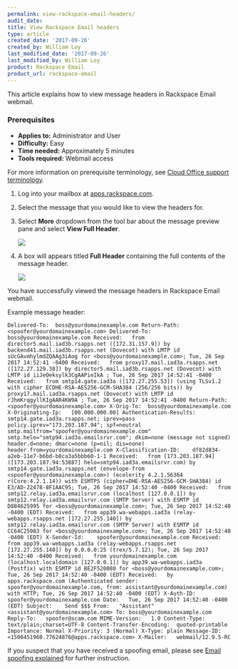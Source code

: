 ```yaml
---
permalink: view-rackspace-email-headers/
audit_date:
title: View Rackspace Email headers
type: article
created_date: '2017-09-26'
created_by: William Loy
last_modified_date: '2017-09-26'
last_modified_by: William Loy
product: Rackspace Email
product_url: rackspace-email
---
```


This article explains how to view message headers in Rackspace Email webmail.

### Prerequisites

- **Applies to:** Administrator and User
- **Difficulty:** Easy
- **Time needed:** Approximately 5 minutes
- **Tools required:**  Webmail access

For more information on prerequisite terminology, see [Cloud Office support terminology](/how-to/cloud-office-support-terminology).

1. Log into your mailbox at [apps.rackspace.com](apps.rackspace.com).

2. Select the message that you would like to view the headers for.

3. Select **More** dropdown from the tool bar about the message preview pane and select **View Full Header**.

    <img src="{% asset_path rackspace-email/view-rackspace-email-headers/view_full_header.png %}" />

4. A box will appears titled **Full Header** containing the full contents of the message header.

    <img src="{% asset_path rackspace-email/view-rackspace-email-headers/full_header.png %}" />

You have successfully viewed the message headers in Rackspace Email webmail.


Example message header:

`Delivered-To:	boss@yourdomainexample.com
Return-Path:	<spoofer@yourdomainexample.com>
Delivered-To:	boss@yourdomainexample.com
Received:	from director5.mail.iad3b.rsapps.net ([172.31.157.9]) by backend41.mail.iad3b.rsapps.net (Dovecot) with LMTP id sUcGAvmhylmdZQAAg3iAog for <boss@yourdomainexample.com>; Tue, 26 Sep 2017 14:52:41 -0400
Received:	from proxy17.mail.iad3a.rsapps.net ([172.27.129.38]) by director5.mail.iad3b.rsapps.net (Dovecot) with LMTP id iiJeOeksylk3CgAAPieIkA ; Tue, 26 Sep 2017 14:52:41 -0400
Received:	from smtp14.gate.iad3a ([172.27.255.53]) (using TLSv1.2 with cipher ECDHE-RSA-AES256-GCM-SHA384 (256/256 bits)) by proxy17.mail.iad3a.rsapps.net (Dovecot) with LMTP id rJhmKrqgyllKIgAAR4KW9A ; Tue, 26 Sep 2017 14:52:41 -0400
Return-Path:	<spoofer@yourdomainexample.com>
X-Orig-To:	boss@yourdomainexample.com
X-Originating-Ip:	[00.000.000.00]
Authentication-Results:	smtp14.gate.iad3a.rsapps.net; iprev=pass policy.iprev="173.203.187.94"; spf=neutral smtp.mailfrom="spoofer@yourdomainexample.com" smtp.helo="smtp94.iad3a.emailsrvr.com"; dkim=none (message not signed) header.d=none; dmarc=none (p=nil; dis=none) header.from=yourdomainexample.com
X-Classification-ID:	df82d834-a2eb-11e7-b6bd-b8ca3a5bbb60-1-1
Received:	from [173.203.187.94] ([173.203.187.94:53887] helo=smtp94.iad3a.emailsrvr.com) by smtp14.gate.iad3a.rsapps.net (envelope-from <spoofer@yourdomainexample.com>) (ecelerity 4.2.1.56364 r(Core:4.2.1.14)) with ESMTPS (cipher=DHE-RSA-AES256-GCM-SHA384) id E3/AD-22478-8F1AAC95; Tue, 26 Sep 2017 14:52:40 -0400
Received:	from smtp12.relay.iad3a.emailsrvr.com (localhost [127.0.0.1]) by smtp12.relay.iad3a.emailsrvr.com (SMTP Server) with ESMTP id D884625995 for <boss@yourdomainexample.com>; Tue, 26 Sep 2017 14:52:40 -0400 (EDT)
Received:	from app39.wa-webapps.iad3a (relay-webapps.rsapps.net [172.27.255.140]) by smtp12.relay.iad3a.emailsrvr.com (SMTP Server) with ESMTP id CC64C25983 for <boss@yourdomainexample.com>; Tue, 26 Sep 2017 14:52:40 -0400 (EDT)
X-Sender-Id:	spoofer@yourdomainexample.com
Received:	from app39.wa-webapps.iad3a (relay-webapps.rsapps.net [172.27.255.140]) by 0.0.0.0:25 (trex/5.7.12); Tue, 26 Sep 2017 14:52:40 -0400
Received:	from yourdomainexample.com (localhost.localdomain [127.0.0.1]) by app39.wa-webapps.iad3a (Postfix) with ESMTP id BE2F520080 for <boss@yourdomainexample.com>; Tue, 26 Sep 2017 14:52:40 -0400 (EDT)
Received:	by apps.rackspace.com (Authenticated sender: spoofer@yourdomainexample.com, from: assistant@yourdomainexample.com) with HTTP; Tue, 26 Sep 2017 14:52:40 -0400 (EDT)
X-Auth-ID:	spoofer@yourdomainexample.com
Date:	Tue, 26 Sep 2017 14:52:40 -0400 (EDT)
Subject:	Send $$$
From:	"Assistant" <assistant@yourdomainexample.com>
To:	boss@yourdomainexample.com
Reply-To:	spoofer@scam.com
MIME-Version:	1.0
Content-Type:	text/plain;charset=UTF-8
Content-Transfer-Encoding:	quoted-printable
Importance:	Normal
X-Priority:	3 (Normal)
X-Type:	plain
Message-ID:	<1506451960.77624876@apps.rackspace.com>
X-Mailer:	webmail/12.9.5-RC`

If you suspect that you have received a spoofing email, please see [Email spoofing explained](/how-to/email-spoofing-explained) for further instruction.
